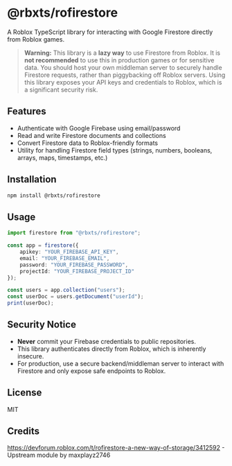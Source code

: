 # @rbxts/rofirestore

A Roblox TypeScript library for interacting with Google Firestore directly from Roblox games.

> **Warning:** This library is a **lazy way** to use Firestore from Roblox. It is **not recommended** to use this in production games or for sensitive data. You should host your own middleman server to securely handle Firestore requests, rather than piggybacking off Roblox servers. Using this library exposes your API keys and credentials to Roblox, which is a significant security risk.

## Features
- Authenticate with Google Firebase using email/password
- Read and write Firestore documents and collections
- Convert Firestore data to Roblox-friendly formats
- Utility for handling Firestore field types (strings, numbers, booleans, arrays, maps, timestamps, etc.)

## Installation

```sh
npm install @rbxts/rofirestore
```

## Usage

```typescript
import firestore from "@rbxts/rofirestore";

const app = firestore({
	apikey: "YOUR_FIREBASE_API_KEY",
	email: "YOUR_FIREBASE_EMAIL",
	password: "YOUR_FIREBASE_PASSWORD",
	projectId: "YOUR_FIREBASE_PROJECT_ID"
});

const users = app.collection("users");
const userDoc = users.getDocument("userId");
print(userDoc);
```

## Security Notice

- **Never** commit your Firebase credentials to public repositories.
- This library authenticates directly from Roblox, which is inherently insecure.
- For production, use a secure backend/middleman server to interact with Firestore and only expose safe endpoints to Roblox.

## License

MIT

## Credits

https://devforum.roblox.com/t/rofirestore-a-new-way-of-storage/3412592 - Upstream module by maxplayz2746